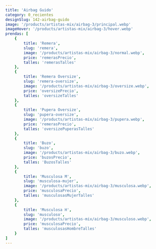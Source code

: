 ```yaml
---
title: 'Airbag Guido'
category: 0_recientes
designSlug: 142-airbag-guido
image: '/products/artistas-mix/airbag-3/principal.webp'
imageHover: '/products/artistas-mix/airbag-3/hover.webp'
prendas: [
    {   
        title: 'Remera',
        slug: 'remera',          
        image: '/products/artistas-mix/airbag-3/normal.webp',
        price: 'remerasPrecio',
        talles: 'remerasTalles'
    },
    {
        title: 'Remera Oversize',
        slug: 'remera-oversize',
        image: '/products/artistas-mix/airbag-3/oversize.webp',
        price: 'oversizePrecio',
        talles: 'oversizeTalles'
    },
    {
        title: 'Pupera Oversize',
        slug: 'pupera-oversize',
        image: '/products/artistas-mix/airbag-3/pupera.webp',
        price: 'remerasPrecio',
        talles: 'oversizePuperasTalles'
    },
    {
        title: 'Buzo',
        slug: 'buzo',
        image: '/products/artistas-mix/airbag-3/buzo.webp',
        price: 'buzosPrecio',
        talles: 'BuzosTalles'
    },
    {
        title: 'Musculosa M',
        slug: 'musculosa-mujer',
        image: '/products/artistas-mix/airbag-3/musculosa.webp',
        price: 'musculosaPrecio',
        talles: 'musculosasMujerTalles'
    },
    {
        title: 'Musculosa H',
        slug: 'musculoso',
        image: '/products/artistas-mix/airbag-3/musculoso.webp',
        price: 'musculosaPrecio',
        talles: 'musculosasHombreTalles'
    }
]
---
```

